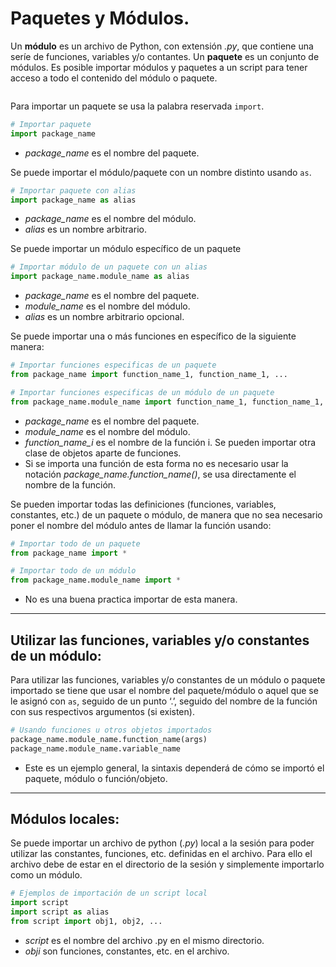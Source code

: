 # Paquetes y Módulos.

Un **módulo** es un archivo de Python, con extensión _.py_, que contiene una seríe de funciones, variables y/o contantes. Un **paquete** es un conjunto de módulos. Es posible importar módulos y paquetes a un script para tener acceso a todo el contenido del módulo o paquete.

```{attention} Antes de importar un módulo/paquete externo se tuvo que haber instalado.
```

Para importar un paquete se usa la palabra reservada `import`.
```python
# Importar paquete
import package_name
```
- _package_name_ es el nombre del paquete.

Se puede importar el módulo/paquete con un nombre distinto usando `as`.
```python
# Importar paquete con alias
import package_name as alias
```
- _package_name_ es el nombre del módulo.
- _alias_ es un nombre arbitrario.

Se puede importar un módulo específico de un paquete
```python
# Importar módulo de un paquete con un alias
import package_name.module_name as alias
```
- _package_name_ es el nombre del paquete.
- _module_name_ es el nombre del módulo.
- _alias_ es un nombre arbitrario opcional.

Se puede importar una o más funciones en específico de la siguiente manera:
```python
# Importar funciones especificas de un paquete
from package_name import function_name_1, function_name_1, ... 

# Importar funciones especificas de un módulo de un paquete
from package_name.module_name import function_name_1, function_name_1, ...
```
- _package_name_ es el nombre del paquete.
- _module_name_ es el nombre del módulo.
- _function_name_i_ es el nombre de la función i. Se pueden importar otra clase de objetos aparte de funciones.
- Si se importa una función de esta forma no es necesario usar la notación _package_name.function_name()_, se usa directamente el nombre de la función.

Se pueden importar todas las definiciones (funciones, variables, constantes, etc.) de un paquete o módulo, de manera que no sea necesario poner el nombre del módulo antes de llamar la función usando:
```python
# Importar todo de un paquete
from package_name import *

# Importar todo de un módulo
from package_name.module_name import *
```
- No es una buena practica importar de esta manera.

---
## Utilizar las funciones, variables y/o constantes de un módulo:

Para utilizar las funciones, variables y/o constantes de un módulo o paquete importado se tiene que usar el nombre del paquete/módulo o aquel que se le asignó con `as`, seguido de un punto ‘.’, seguido del nombre de la función con sus respectivos argumentos (si existen).
```python
# Usando funciones u otros objetos importados
package_name.module_name.function_name(args)
package_name.module_name.variable_name
```
- Este es un ejemplo general, la sintaxis dependerá de cómo se importó el paquete, módulo o función/objeto.
   
---
## Módulos locales:

Se puede importar un archivo de python (_.py_) local a la sesión para poder utilizar las constantes, funciones, etc. definidas en el archivo. Para ello el archivo debe de estar en el directorio de la sesión y simplemente importarlo como un módulo.
```python
# Ejemplos de importación de un script local
import script
import script as alias
from script import obj1, obj2, ...
```
- _script_ es el nombre del archivo .py en el mismo directorio.
- _obji_ son funciones, constantes, etc. en el archivo.
